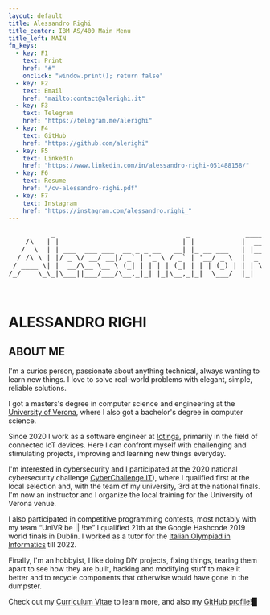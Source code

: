 ```yaml
---
layout: default
title: Alessandro Righi
title_center: IBM AS/400 Main Menu
title_left: MAIN
fn_keys:
  - key: F1
    text: Print
    href: "#"
    onclick: "window.print(); return false"
  - key: F2
    text: Email
    href: "mailto:contact@alerighi.it"
  - key: F3
    text: Telegram
    href: "https://telegram.me/alerighi"
  - key: F4
    text: GitHub
    href: "https://github.com/alerighi"
  - key: F5
    text: LinkedIn
    href: "https://www.linkedin.com/in/alessandro-righi-051488158/"
  - key: F6
    text: Resume
    href: "/cv-alessandro-righi.pdf"
  - key: F7
    text: Instagram
    href: "https://instagram.com/alessandro.righi_"
---
```


<pre class="big-screen-only">
          _                               _             _____  _       _     _ 
    /\   | |                             | |           |  __ \(_)     | |   (_)
   /  \  | | ___  ___ ___  __ _ _ __   __| |_ __ ___   | |__) |_  __ _| |__  _ 
  / /\ \ | |/ _ \/ __/ __|/ _` | '_ \ / _` | '__/ _ \  |  _  /| |/ _` | '_ \| |
 / ____ \| |  __/\__ \__ \ (_| | | | | (_| | | | (_) | | | \ \| | (_| | | | | |
/_/    \_\_|\___||___/___/\__,_|_| |_|\__,_|_|  \___/  |_|  \_\_|\__, |_| |_|_|
                                                                  __/ |        
                                                                 |___/         </pre>
<h1 class="small-screen-only">ALESSANDRO RIGHI</h1>

## ABOUT ME

I'm a curios person, passionate about anything technical, always wanting to learn 
new things. I love to solve real-world problems with elegant, simple, reliable solutions.

I got a masters's degree in computer science and engineering at the 
[University of Verona](https://www.di.univr.it), where I also got a bachelor's degree in computer science.

Since 2020 I work as a software engineer at [Iotinga](https://iotinga.it), primarily in
the field of connected IoT devices. Here I can confront myself with challenging and 
stimulating projects, improving and learning new things everyday.

I'm interested in cybersecurity and I participated at the 2020 national cybersecurity 
challenge [CyberChallenge.IT](https://cyberchallenge.it)), where I qualified first at 
the local selection and, with the team of my university, 3rd at the national finals. 
I'm now an instructor and I organize the local training for the University of Verona venue.

I also participated in competitive programming contests, most notably with my team <q>UniVR be || !be</q> 
I qualified 21th at the Google Hashcode 2019 world finals in Dublin.
I worked as a tutor for the [Italian Olympiad in Informatics](https://olimpiadi-informatica.it) till 2022.
        
Finally, I'm an hobbyist, I like doing DIY projects, fixing things, tearing them apart to see how they
are built, hacking and modifying stuff to make it better and to recycle components that otherwise would 
have gone in the dumpster.

Check out my [Curriculum Vitae](/cv-alessandro-righi.pdf) to learn more, and also my
[GitHub profile](https://github.com/alerighi)!<span class="blink big-screen-only">█</span>


